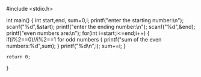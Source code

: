 #include <stdio.h>

int main() {
   int start,end, sum=0,i;
   printf("enter the starting number:\n");
   scanf("%d",&start);
   printf("enter the ending number:\n");
   scanf("%d",&end);
   printf("even numbers are:\n");
   for(int i=start;i<=end;i++)
   {
       if(i%2==0)//i%2==1 for odd numbers
       {
       printf("sum of the even numbers:%d",sum);
}
 printf("%d\n",i);
           sum+=i;
       }

    return 0;
}
